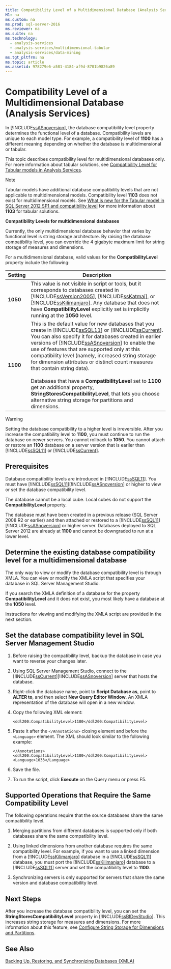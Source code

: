 ```yaml
---
title: Compatibility Level of a Multidimensional Database (Analysis Services)
H1: na
ms.custom: na
ms.prod: sql-server-2016
ms.reviewer: na
ms.suite: na
ms.technology: 
  - analysis-services
  - analysis-services/multidimensional-tabular
  - analysis-services/data-mining
ms.tgt_pltfrm: na
ms.topic: article
ms.assetid: 978279e6-a581-4184-af9d-8701b9826a89
---
```

# Compatibility Level of a Multidimensional Database (Analysis Services)
  In [!INCLUDE[ssASnoversion](../../Token/Other/ssASnoversion_md.md)], the database compatibility level property determines the functional level of a database. Compatibility levels are unique to each model type. For example, a compatibility level of **1100** has a different meaning depending on whether the database is multidimensional or tabular.  
  
 This topic describes compatibility level for multidimensional databases only. For more information about tabular solutions, see [Compatibility Level for Tabular models in Analysis Services](../../Topics/TopicNameNotContainA/Compatibility-Level-for-Tabular-models-in-Analysis-Services.md).  
  
> [!NOTE]  
>  Tabular models have additional database compatibility levels that are not applicable to multidimensional models. Compatibility level **1103** does not exist for multidimensional models. See [What is new for the Tabular model in SQL Server 2012 SP1 and compatibility level](http://go.microsoft.com/fwlink/?LinkId=301727) for more information about **1103** for tabular solutions.  
  
 **Compatibility Levels for multidimensional databases**  
  
 Currently, the only multidimensional database behavior that varies by functional level is string storage architecture. By raising the database compatibility level, you can override the 4 gigabyte maximum limit for string storage of measures and dimensions.  
  
 For a multidimensional database, valid values for the **CompatibilityLevel** property include the following:  
  
|Setting|Description|  
|-------------|-----------------|  
|**1050**|This value is not visible in script or tools, but it corresponds to databases created in [!INCLUDE[ssVersion2005](../../Token/Other/ssVersion2005_md.md)], [!INCLUDE[ssKatmai](../../Token/Other/ssKatmai_md.md)], or [!INCLUDE[ssKilimanjaro](../../Token/Other/ssKilimanjaro_md.md)]. Any database that does not have **CompatibilityLevel** explicitly set is implicitly running at the **1050** level.|  
|**1100**|This is the default value for new databases that you create in [!INCLUDE[ssSQL11](../../Token/Other/ssSQL11_md.md)] or [!INCLUDE[ssCurrent](../../Token/Other/ssCurrent_md.md)]. You can also specify it for databases created in earlier versions of [!INCLUDE[ssASnoversion](../../Token/Other/ssASnoversion_md.md)] to enable the use of features that are supported only at this compatibility level \(namely, increased string storage for dimension attributes or distinct count measures that contain string data\).<br /><br /> Databases that have a **CompatibilityLevel** set to **1100** get an additional property, **StringStoresCompatibilityLevel**, that lets you choose alternative string storage for partitions and dimensions.|  
  
> [!WARNING]  
>  Setting the database compatibility to a higher level is irreversible. After you increase the compatibility level to **1100**, you must continue to run the database on newer servers. You cannot rollback to **1050**. You cannot attach or restore an **1100** database on a server version that is earlier than [!INCLUDE[ssSQL11](../../Token/Other/ssSQL11_md.md)] or [!INCLUDE[ssCurrent](../../Token/Other/ssCurrent_md.md)].  
  
## Prerequisites  
 Database compatibility levels are introduced in [!INCLUDE[ssSQL11](../../Token/Other/ssSQL11_md.md)]. You must have [!INCLUDE[ssSQL11](../../Token/Other/ssSQL11_md.md)][!INCLUDE[ssASnoversion](../../Token/Other/ssASnoversion_md.md)] or higher to view or set the database compatibility level.  
  
 The database cannot be a local cube. Local cubes do not support the **CompatibilityLevel** property.  
  
 The database must have been created in a previous release \(SQL Server 2008 R2 or earlier\) and then attached or restored to a [!INCLUDE[ssSQL11](../../Token/Other/ssSQL11_md.md)][!INCLUDE[ssASnoversion](../../Token/Other/ssASnoversion_md.md)] or higher server. Databases deployed to SQL Server 2012 are already at **1100** and cannot be downgraded to run at a lower level.  
  
## Determine the existing database compatibility level for a multidimensional database  
 The only way to view or modify the database compatibility level is through XMLA. You can view or modify the XMLA script that specifies your database in SQL Server Management Studio.  
  
 If you search the XMLA definition of a database for the property **CompatibilityLevel** and it does not exist, you most likely have a database at the **1050** level.  
  
 Instructions for viewing and modifying the XMLA script are provided in the next section.  
  
## Set the database compatibility level in SQL Server Management Studio  
  
1.  Before raising the compatibility level, backup the database in case you want to reverse your changes later.  
  
2.  Using SQL Server Management Studio, connect to the [!INCLUDE[ssCurrent](../../Token/Other/ssCurrent_md.md)][!INCLUDE[ssASnoversion](../../Token/Other/ssASnoversion_md.md)] server that hosts the database.  
  
3.  Right\-click the database name, point to **Script Database as**, point to **ALTER to**, and then select **New Query Editor Window**. An XMLA representation of the database will open in a new window.  
  
4.  Copy the following XML element:  
  
    ```  
    <ddl200:CompatibilityLevel>1100</ddl200:CompatibilityLevel>  
    ```  
  
5.  Paste it after the `</Annotations>` closing element and before the `<Language>` element. The XML should look similar to the following example:  
  
    ```  
    </Annotations>  
    <ddl200:CompatibilityLevel>1100</ddl200:CompatibilityLevel>  
    <Language>1033</Language>  
    ```  
  
6.  Save the file.  
  
7.  To run the script, click **Execute** on the Query menu or press F5.  
  
## Supported Operations that Require the Same Compatibility Level  
 The following operations require that the source databases share the same compatibility level.  
  
1.  Merging partitions from different databases is supported only if both databases share the same compatibility level.  
  
2.  Using linked dimensions from another database requires the same compatibility level. For example, if you want to use a linked dimension from a [!INCLUDE[ssKilimanjaro](../../Token/Other/ssKilimanjaro_md.md)] database in a [!INCLUDE[ssSQL11](../../Token/Other/ssSQL11_md.md)] database, you must port the [!INCLUDE[ssKilimanjaro](../../Token/Other/ssKilimanjaro_md.md)] database to a [!INCLUDE[ssSQL11](../../Token/Other/ssSQL11_md.md)] server and set the compatibility level to **1100**.  
  
3.  Synchronizing servers is only supported for servers that share the same version and database compatibility level.  
  
## Next Steps  
 After you increase the database compatibility level, you can set the **StringStoresCompatibilityLevel** property in [!INCLUDE[ssBIDevStudio](../../Token/Other/ssBIDevStudio_md.md)]. This increases string storage for measures and dimensions. For more information about this feature, see [Configure String Storage for Dimensions and Partitions](../../Topics/TopicNameNotContainA/Configure-String-Storage-for-Dimensions-and-Partitions.md).  
  
## See Also  
 [Backing Up, Restoring, and Synchronizing Databases &#40;XMLA&#41;](../Topic/Backing%20Up,%20Restoring,%20and%20Synchronizing%20Databases%20\(XMLA\).md)  
  
  